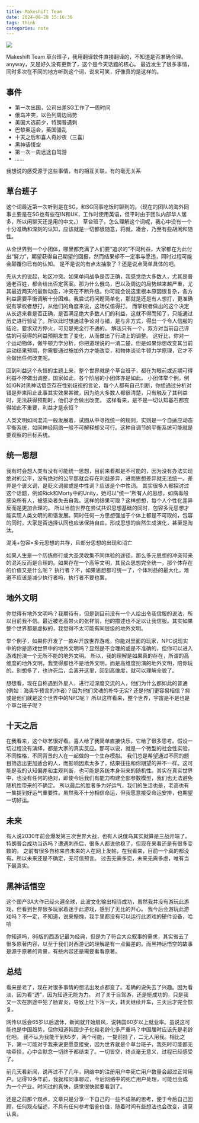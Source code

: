 ```yaml
---
title: Makeshift Team
date: 2024-08-28 15:16:36
tags: think
categories: note
---
```


![](https://images.pexels.com/photos/3951618/pexels-photo-3951618.jpeg?auto=compress&cs=tinysrgb&w=800)

Makeshift Team 草台班子，我用翻译软件直接翻译的，不知道是否准确合理。anyway，又是好久没有更新了，这个是今天话题的核心。
最近发生了很多事情，同时多次在不同的地方听到这个词，说来可笑，好像真的是这样的。
<!-- more -->

## 事件
* 第一次出国，公司出差SG工作了一周时间
* 俄乌冲突，以色列周边局势
* 美国大选前夕，特朗普遇刺
* 巴黎奥运会，英国骚乱
* 十天之后和喜人奇妙夜（三喜）
* 黑神话悟空
* 第一次一周远途自驾游
* ......

我想说的感受源于这些事情，有的相互关联，有的毫无关系

## 草台班子
这个词最近第一次听到是在SG，和SG同事吃饭时聊到的。（现在的团队的海外同事主要是在SG也有些在IN和UK，工作时使用英语，但平时由于团队内部华人居多，所以闲聊天还是用的中文。）
草台班子，怎么理解这个词呢，我心中没有一个十分准确和深刻的认知，应该就是一切都很随意，将就，凑合，乃至有些胡闹和随性。

从全世界到一个小团体，哪里都充满了人们要“追求的”不同利益，大家都在为此付出“努力”，期望获得自己期望的回报，然而结果却不一定事与愿违，同时过程可能会颠覆你已有的认知。
是不是说的有点太抽象了？还是说点简单具体的吧。

先从大的说起，地区冲突。如果单问战争是否正确，我感觉绝大多数人，尤其是普通老百姓，都会给出否定答案。那为什么俄乌，巴以及周边的局势越来越严重，尤其最近两天的最新动态，冲突在不断升级。你可能会说这里根本原因很复杂，各方利益需要平衡调解十分困难。我尝试将问题简单化，那就是还是有人想打，更准确说有掌权者想打，从他们的角度来说，这场仗值得打。
而掌权者做出的这个决定从长远来看是否正确，是否满足绝大多数人们的利益，这就不得而知了，只能通过历史进行验证了。所以此时想通过争论对与错，是与非方式，得出一个令人信服的结论，要求双方停火，可见是完全行不通的。
解法只有一个，双方对当前自己评估的可获得的利益预期发生了变化，从而做出了行动上的调整。
这好比，你对一个运动物体，做牛顿力学分析，你把道理说的一清二楚，但是如果你想改变其当前运动结果预期，你需要通过施加外力才能改变，和物体谈论牛顿力学原理，它才不会做出任何改变呢。

回到利益这个永恒的主题上来，整个世界就是个草台班子，都在为眼前或近期可得利益不停做出调整，国家如此，各个阶层的小团体亦是如此。
小团体举个例，例如IGN对黑神话悟空存在性别歧视的言论，每个人都有自己判断，你想通过分析对错是非来阻止此事其实效果甚微，因为绝大多数人都很清楚，只有触及了其利益时，无法获得预期时，他们才会做出改变。
这样看来，是不是一切认知基石都变得如此不重要，利益才是永恒？

人类文明如同混沌一般发展着，试图从中寻找统一的规则，实则是一个自适应动态平衡系统，如同神经网络一般不可解释却又可行。这种自调节的平衡系统可能就是要观察的目标系统。

## 统一思想
我有时会想人类有没有可能统一思想，目前来看那是不可能的，因为没有办法实现绝对的公平，没有绝对的公平那就会存在利益差异，进而思想差异就无法统一。差异是个褒义词，是贬义词抑或是中性词？应该是个中性词。
其实很多人都探讨过这个话题，例如Rick和Morty中的Unity，她可以“统一”所有人的思想，如病毒般感染所有人，被感染者失去自我。这样的结果可取？这样想想，每个人个性化差异反而是更加合理的。
所以当前世界在尝试共识思想基础的同时，包容多元思想才能实现人类文明的和谐发展。同时任何一方思想强加于个体上都是不可取的，包容的同时，大家是否选择认同也应该保持自由。形成思想的自然生成演化，甚至是淘汰。

混沌+包容=多元思想的共存，且部分思想的出现和消亡

如果人生是一个历练修行或大圣灵收集不同体验的途径，那么多元思想的冲突带来的混沌反而是合理的。如果存在一个高等文明，其民众思想完全统一，那个体存在的价值又是什么呢？
执行者？不，如果思想都可统一了，个体利益的最大化，难道不应该是减少执行者吗，执行者不要也罢。

## 地外文明
你觉得有地外文明吗？我期待有，但是到目前没有一个人给出令我信服的说法，所以目前我不信。最近被老高带火的张祥前，他的描述也不足以让我信服。其实如果整个世界都是虚拟的，我觉得不太可能有同层级的地外文明。

举个例子，如果你开发了一款AI开放世界游戏，你能对里面的玩家，NPC说现实中的你是游戏世界中的地外文明吗？显然是不合理的或是不准确的，但你可以进入游戏扮演一个无所不能的地外文明。
所以，我的理解是如果真的存在，所谓的高维度的地外文明，我觉得那也不是地外文明，而是高维度扮演的地外文明，陪你玩的。别想多了，也许死后，会离开这里，回到高维度，就可以理解全貌了。

想想看，现在自称遇到外星人，进行过深度交流的人，他们为什么都如此的普通(例如：海奥华预言的作者)？因为他们灵魂的朴华无实? 还是他们更容易相信？抑或是他们就是这个世界中的NPC呢？
所以这样看来，整个世界，宇宙是不是也是个草台班子呢？

## 十天之后
在我看来，这个综艺很好看。喜人给了我简单直接快乐，它给了很多思考。假设一切过程没有演绎，都是大家的真实反应。那可以说，就是一个微型的社会性实验，不同性格，不同背景的人在一起做的一个生存模拟。
我们总是希望通过不同的题目筛选出更加适合的人，而影响因素太多了，结果往往和你期望的并不一样。这可能是我的认知偏差和主观判断，也可能是系统本身带来的随机性。其实在真实世界中，也没有任何的绝对，即使今后我们有能力构建全部参数模型，我们也无法避免随机性带来的不确定。
所以最后的胜者多为好运气，我们的生活也是，老高也有一集提到好运气重要性。虽然我不十分相信命运，但我愿意接受命运安排，也期望一切好运。

## 未来
有人说2030年前会爆发第三次世界大战，也有人说俄乌其实就算是三战开端了。特朗普会成功当选吗？遭遇刺杀后，很多人都说他稳了，但现在来看还是有很多变数的。
之前有很多自称来自未来的人在网上发帖，在我看来，目前一个真的都没有。所以未来还是不确定，无可信预言。
过去无需多恋，未来无需多虑，唯有当下最真实。

## 黑神话悟空
这个国产3A大作已经火遍全球，此波文化输出相当成功，虽然我并没有游玩此游戏，但看到世界很多玩家着迷于此游戏，感到了无比的开心。
我今后会游玩此游戏吗？不一定，不知道，说来惭愧，我手里都没有可以运行此游戏的硬件设备，哈哈

你知道吗，86版的西游记最为经典，但是为了符合大众叙事的需求，其实省去了很多原著内容，以至于我们对西游记的理解是有一点偏差的。而黑神话悟空的故事是源于原著的背景，有些内容还是需要看看原著。

## 总结
看来是老了，现在对很多事情的想法出发点都变了。准确的说失去了兴趣。因为看淡，因为看“透”，因为知道无能为力。
对了关于自驾游，还是挺成功的，只是我又一次在旅途中犯了肠胃炎，导致上吐下泻一天，转天继续开车，三天后才完全恢复。

网传以后会65岁以后退休，新闻就开始扇风，说韩国60岁以上就业率。虽说这可能也是中国趋势，但你知道韩国少子化和老龄化多严重吗？中国届时应该先是老龄化吧。
我不认为我能干到65岁，两个可能，一提前挂了，二无人用我。相比之下，第一可能对于我来说更愿意接受，因为世界就是个草台班子，我死时可能都无啥牵挂，心中会默念一切终于都结束了。一切皆空，终点毫无意义，过程已经感受了。

前几天看新闻，说再过不了几年，网络中的注册用户中死亡用户数量会超过正常用户。记得10多年前，我就和同事聊过，今后网络中的死亡用户处理，可能也会成为一个产业。时间过的真快，感觉很快就要看到了。

还是之前那个观点，文章只是分享一下自己的一些不成熟的思考，便于今后自己回顾，任何观点描述，不具有任何参考借鉴价值，随着时间有些想法也会改变，请莫认真。
